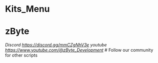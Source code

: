 # Kits_Menu
# zByte 
*Discord https://discord.gg/mmCZgNhV3e* *youtube  https://www.youtube.com/@zByte_Development*  # Follow our community for other scripts
